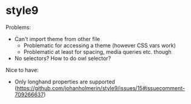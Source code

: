 # style9

Problems:
- Can't import theme from other file
  - Problematic for accessing a theme (however CSS vars work)
  - Problematic at least for spacing, media queries etc. though
- No selectors? How to do owl selector?

Nice to have:
- Only longhand properties are supported (https://github.com/johanholmerin/style9/issues/15#issuecomment-709266637)
